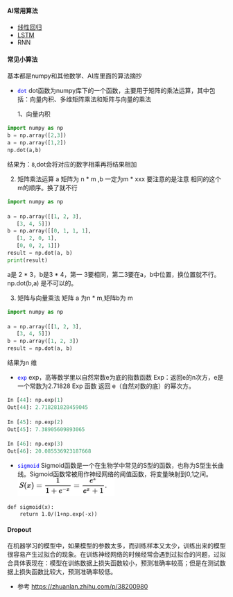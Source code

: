 
#### AI常用算法
* [线性回归](algorithms/line.html)
* [LSTM](algorithms/lstm.html)
* RNN

#### 常见小算法
基本都是numpy和其他数学、AI库里面的算法摘抄
* <font color="blue">`dot`</font>
  dot函数为numpy库下的一个函数，主要用于矩阵的乘法运算，其中包括：向量内积、多维矩阵乘法和矩阵与向量的乘法

  1、向量内积

```python
import numpy as np 
b = np.array([2,3]) 
a = np.array([1,2])  
np.dot(a,b)
```
结果为：`8`,dot会将对应的数字相乘再将结果相加
 
  2. 矩阵乘法运算
  a 矩阵为 n * m ,b 一定为m * xxx 要注意的是注意 相同的这个m的顺序。换了就不行

```python
import numpy as np

a = np.array([[1, 2, 3],
   [3, 4, 5]])
b = np.array([[0, 1, 1, 1],
   [1, 2, 0, 1],
   [0, 0, 2, 1]])
result = np.dot(a, b)
print(result)
```
a是 2 \* 3，b是3 \* 4，第一 3要相同，第二3要在a，b中位置，换位置就不行。
np.dot(b,a) 是不可以的。

  3. 矩阵与向量乘法
  矩阵 a 为n * m,矩阵b为 m

```python
import numpy as np

a = np.array([[1, 2, 3],
   [3, 4, 5]])
b = np.array([1, 2, 3])
result = np.dot(a, b)
```
结果为n 维


* <font color="blue">`exp`</font>
exp，高等数学里以自然常数e为底的指数函数
Exp：返回e的n次方，e是一个常数为2.71828
Exp 函数 返回 e（自然对数的底）的幂次方。

```python
In [44]: np.exp(1)                                                                                                                                                                                          
Out[44]: 2.718281828459045

In [45]: np.exp(2)                                                                                                                                                                                          
Out[45]: 7.38905609893065

In [46]: np.exp(3)                                                                                                                                                                                          
Out[46]: 20.085536923187668

```


* <font color="blue">`sigmoid`</font>
Sigmoid函数是一个在生物学中常见的S型的函数，也称为S型生长曲线。Sigmoid函数常被用作神经网络的阈值函数，将变量映射到0,1之间。
![sigmoid](algorithms/sigmoid.png)
```
def sigmoid(x):
    return 1.0/(1+np.exp(-x))
```

#### Dropout 
在机器学习的模型中，如果模型的参数太多，而训练样本又太少，训练出来的模型很容易产生过拟合的现象。在训练神经网络的时候经常会遇到过拟合的问题，过拟合具体表现在：模型在训练数据上损失函数较小，预测准确率较高；但是在测试数据上损失函数比较大，预测准确率较低。
* 参考 https://zhuanlan.zhihu.com/p/38200980

